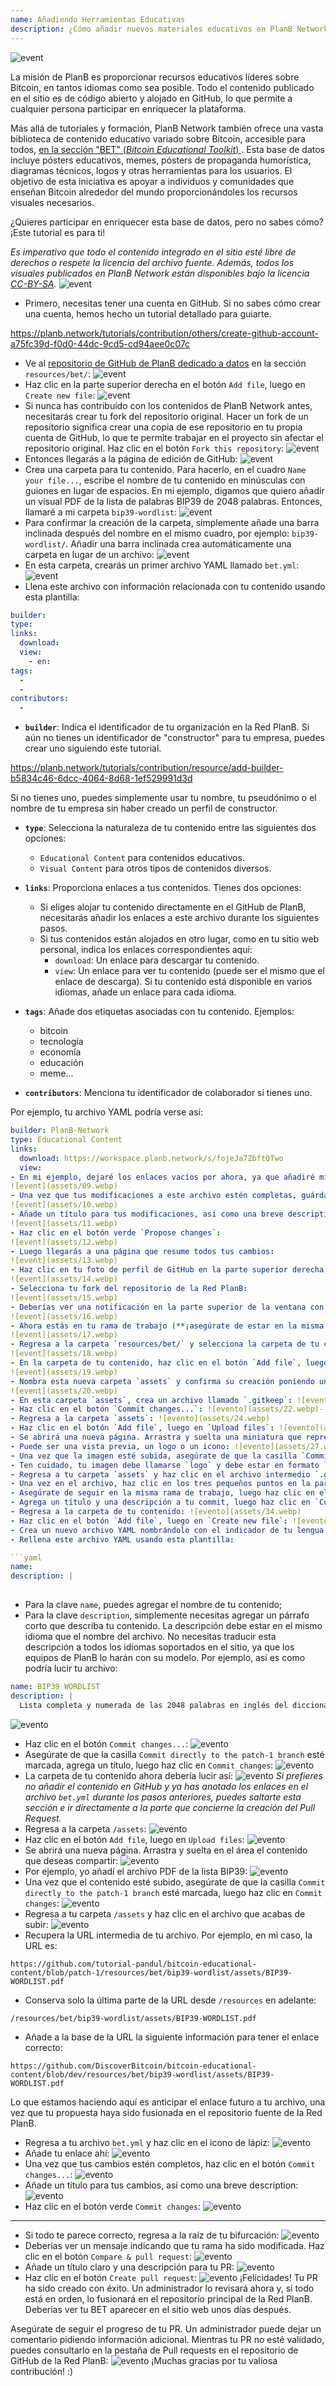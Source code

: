 ```yaml
---
name: Añadiendo Herramientas Educativas
description: ¿Cómo añadir nuevos materiales educativos en PlanB Network?
---
```

![event](assets/cover.webp)

La misión de PlanB es proporcionar recursos educativos líderes sobre Bitcoin, en tantos idiomas como sea posible. Todo el contenido publicado en el sitio es de código abierto y alojado en GitHub, lo que permite a cualquier persona participar en enriquecer la plataforma.

Más allá de tutoriales y formación, PlanB Network también ofrece una vasta biblioteca de contenido educativo variado sobre Bitcoin, accesible para todos, [en la sección "BET" (_Bitcoin Educational Toolkit_) ](https://planb.network/resources/bet). Esta base de datos incluye pósters educativos, memes, pósters de propaganda humorística, diagramas técnicos, logos y otras herramientas para los usuarios. El objetivo de esta iniciativa es apoyar a individuos y comunidades que enseñan Bitcoin alrededor del mundo proporcionándoles los recursos visuales necesarios.

¿Quieres participar en enriquecer esta base de datos, pero no sabes cómo? ¡Este tutorial es para ti!

*Es imperativo que todo el contenido integrado en el sitio esté libre de derechos o respete la licencia del archivo fuente. Además, todos los visuales publicados en PlanB Network están disponibles bajo la licencia [CC-BY-SA](https://creativecommons.org/licenses/by-sa/4.0/).*
![event](assets/01.webp)
- Primero, necesitas tener una cuenta en GitHub. Si no sabes cómo crear una cuenta, hemos hecho un tutorial detallado para guiarte.

https://planb.network/tutorials/contribution/others/create-github-account-a75fc39d-f0d0-44dc-9cd5-cd94aee0c07c


- Ve al [repositorio de GitHub de PlanB dedicado a datos](https://github.com/PlanB-Network/bitcoin-educational-content/tree/dev/resources/bet) en la sección `resources/bet/`:
![event](assets/02.webp)
- Haz clic en la parte superior derecha en el botón `Add file`, luego en `Create new file`:
![event](assets/03.webp)
- Si nunca has contribuido con los contenidos de PlanB Network antes, necesitarás crear tu fork del repositorio original. Hacer un fork de un repositorio significa crear una copia de ese repositorio en tu propia cuenta de GitHub, lo que te permite trabajar en el proyecto sin afectar el repositorio original. Haz clic en el botón `Fork this repository`:
![event](assets/04.webp)
- Entonces llegarás a la página de edición de GitHub:
![event](assets/05.webp)
- Crea una carpeta para tu contenido. Para hacerlo, en el cuadro `Name your file...`, escribe el nombre de tu contenido en minúsculas con guiones en lugar de espacios. En mi ejemplo, digamos que quiero añadir un visual PDF de la lista de palabras BIP39 de 2048 palabras. Entonces, llamaré a mi carpeta `bip39-wordlist`: ![event](assets/06.webp)
- Para confirmar la creación de la carpeta, simplemente añade una barra inclinada después del nombre en el mismo cuadro, por ejemplo: `bip39-wordlist/`. Añadir una barra inclinada crea automáticamente una carpeta en lugar de un archivo:
![event](assets/07.webp)
- En esta carpeta, crearás un primer archivo YAML llamado `bet.yml`:
![event](assets/08.webp)
- Llena este archivo con información relacionada con tu contenido usando esta plantilla:

```yaml
builder: 
type: 
links:
  download: 
  view: 
    - en: 
tags:
  - 
  - 
contributors:
  - 
```
- **`builder`**: Indica el identificador de tu organización en la Red PlanB. Si aún no tienes un identificador de "constructor" para tu empresa, puedes crear uno siguiendo este tutorial.

https://planb.network/tutorials/contribution/resource/add-builder-b5834c46-6dcc-4064-8d68-1ef529991d3d

 Si no tienes uno, puedes simplemente usar tu nombre, tu pseudónimo o el nombre de tu empresa sin haber creado un perfil de constructor.
- **`type`**: Selecciona la naturaleza de tu contenido entre las siguientes dos opciones:
	- `Educational Content` para contenidos educativos.
	- `Visual Content` para otros tipos de contenidos diversos.

- **`links`**: Proporciona enlaces a tus contenidos. Tienes dos opciones:
	- Si eliges alojar tu contenido directamente en el GitHub de PlanB, necesitarás añadir los enlaces a este archivo durante los siguientes pasos.
	- Si tus contenidos están alojados en otro lugar, como en tu sitio web personal, indica los enlaces correspondientes aquí:
	    - `download`: Un enlace para descargar tu contenido.
	    - `view`: Un enlace para ver tu contenido (puede ser el mismo que el enlace de descarga). Si tu contenido está disponible en varios idiomas, añade un enlace para cada idioma.

- **`tags`**: Añade dos etiquetas asociadas con tu contenido. Ejemplos:
	- bitcoin
	- tecnología
	- economía
	- educación
	- meme...

- **`contributors`**: Menciona tu identificador de colaborador si tienes uno.

Por ejemplo, tu archivo YAML podría verse así:

```yaml
builder: PlanB-Network
type: Educational Content
links:
  download: https://workspace.planb.network/s/fojeJa7ZbftQTwo
  view:
- En mi ejemplo, dejaré los enlaces vacíos por ahora, ya que añadiré mi PDF directamente en GitHub:
![event](assets/09.webp)
- Una vez que tus modificaciones a este archivo estén completas, guárdalas haciendo clic en el botón `Commit changes...`:
![event](assets/10.webp)
- Añade un título para tus modificaciones, así como una breve description:
![event](assets/11.webp)
- Haz clic en el botón verde `Propose changes`:
![event](assets/12.webp)
- Luego llegarás a una página que resume todos tus cambios:
![event](assets/13.webp)
- Haz clic en tu foto de perfil de GitHub en la parte superior derecha, luego en `Your Repositories`:
![event](assets/14.webp)
- Selecciona tu fork del repositorio de la Red PlanB:
![event](assets/15.webp)
- Deberías ver una notificación en la parte superior de la ventana con tu nueva rama. Probablemente se llame `patch-1`. Haz clic en ella:
![event](assets/16.webp)
- Ahora estás en tu rama de trabajo (**¡asegúrate de estar en la misma rama que tus modificaciones anteriores, esto es importante!**):
![event](assets/17.webp)
- Regresa a la carpeta `resources/bet/` y selecciona la carpeta de tu contenido que acabas de crear en el commit anterior:
![event](assets/18.webp)
- En la carpeta de tu contenido, haz clic en el botón `Add file`, luego en `Create new file`:
![event](assets/19.webp)
- Nombra esta nueva carpeta `assets` y confirma su creación poniendo una barra `/` al final:
![event](assets/20.webp)
- En esta carpeta `assets`, crea un archivo llamado `.gitkeep`: ![event](assets/21.webp)
- Haz clic en el botón `Commit changes...`: ![evento](assets/22.webp)- Deja el título del commit por defecto y asegúrate de que la casilla `Commit directly to the patch-1 branch` esté marcada, luego haz clic en `Commit changes`: ![evento](assets/23.webp)
- Regresa a la carpeta `assets`: ![evento](assets/24.webp)
- Haz clic en el botón `Add file`, luego en `Upload files`: ![evento](assets/25.webp)
- Se abrirá una nueva página. Arrastra y suelta una miniatura que represente tu contenido en el área. Esta imagen se mostrará en el sitio de PlanB Network: ![evento](assets/26.webp)
- Puede ser una vista previa, un logo o un icono: ![evento](assets/27.webp)
- Una vez que la imagen esté subida, asegúrate de que la casilla `Commit directly to the patch-1 branch` esté marcada, luego haz clic en `Commit changes`: ![evento](assets/28.webp)
- Ten cuidado, tu imagen debe llamarse `logo` y debe estar en formato `.webp`. Por lo tanto, el nombre completo del archivo debe ser: `logo.webp`: ![evento](assets/29.webp)
- Regresa a tu carpeta `assets` y haz clic en el archivo intermedio `.gitkeep`: ![evento](assets/30.webp)
- Una vez en el archivo, haz clic en los tres pequeños puntos en la parte superior derecha y luego en `Delete file`: ![evento](assets/31.webp)
- Asegúrate de seguir en la misma rama de trabajo, luego haz clic en el botón `Commit changes`: ![evento](assets/32.webp)
- Agrega un título y una descripción a tu commit, luego haz clic en `Commit changes`: ![evento](assets/33.webp)
- Regresa a la carpeta de tu contenido: ![evento](assets/34.webp)
- Haz clic en el botón `Add file`, luego en `Create new file`: ![evento](assets/35.webp)
- Crea un nuevo archivo YAML nombrándolo con el indicador de tu lengua materna. Este archivo se utilizará para la descripción del contenido. Por ejemplo, si quiero escribir mi descripción en inglés, nombraré este archivo `en.yml`: ![evento](assets/36.webp)
- Rellena este archivo YAML usando esta plantilla:

```yaml
name: 
description: |
  
```

- Para la clave `name`, puedes agregar el nombre de tu contenido;
- Para la clave `description`, simplemente necesitas agregar un párrafo corto que describa tu contenido. La descripción debe estar en el mismo idioma que el nombre del archivo. No necesitas traducir esta descripción a todos los idiomas soportados en el sitio, ya que los equipos de PlanB lo harán con su modelo.
Por ejemplo, así es como podría lucir tu archivo:

```yaml
name: BIP39 WORDLIST
description: |
  Lista completa y numerada de las 2048 palabras en inglés del diccionario BIP39 utilizadas para codificar frases mnemotécnicas. El documento se puede imprimir en una sola página.
```

![evento](assets/37.webp)
- Haz clic en el botón `Commit changes...`:
![evento](assets/38.webp)
- Asegúrate de que la casilla `Commit directly to the patch-1 branch` esté marcada, agrega un título, luego haz clic en `Commit changes`:
![evento](assets/39.webp)
- La carpeta de tu contenido ahora debería lucir así:
![evento](assets/40.webp)
*Si prefieres no añadir el contenido en GitHub y ya has anotado los enlaces en el archivo `bet.yml` durante los pasos anteriores, puedes saltarte esta sección e ir directamente a la parte que concierne la creación del Pull Request.*
- Regresa a la carpeta `/assets`:
![evento](assets/41.webp)
- Haz clic en el botón `Add file`, luego en `Upload files`:
![evento](assets/42.webp)
- Se abrirá una nueva página. Arrastra y suelta en el área el contenido que deseas compartir:
![evento](assets/43.webp)
- Por ejemplo, yo añadí el archivo PDF de la lista BIP39:
![evento](assets/44.webp)
- Una vez que el contenido esté subido, asegúrate de que la casilla `Commit directly to the patch-1 branch` esté marcada, luego haz clic en `Commit changes`:
![evento](assets/45.webp)
- Regresa a tu carpeta `/assets` y haz clic en el archivo que acabas de subir:
![evento](assets/46.webp)
- Recupera la URL intermedia de tu archivo. Por ejemplo, en mi caso, la URL es:

```url
https://github.com/tutorial-pandul/bitcoin-educational-content/blob/patch-1/resources/bet/bip39-wordlist/assets/BIP39-WORDLIST.pdf
```

- Conserva solo la última parte de la URL desde `/resources` en adelante:

```url
/resources/bet/bip39-wordlist/assets/BIP39-WORDLIST.pdf
```

- Añade a la base de la URL la siguiente información para tener el enlace correcto:

```url
https://github.com/DiscoverBitcoin/bitcoin-educational-content/blob/dev/resources/bet/bip39-wordlist/assets/BIP39-WORDLIST.pdf
```

Lo que estamos haciendo aquí es anticipar el enlace futuro a tu archivo, una vez que tu propuesta haya sido fusionada en el repositorio fuente de la Red PlanB.
- Regresa a tu archivo `bet.yml` y haz clic en el icono de lápiz: ![evento](assets/47.webp)
- Añade tu enlace ahí:
![evento](assets/48.webp)
- Una vez que tus cambios estén completos, haz clic en el botón `Commit changes...`:
![evento](assets/49.webp)
- Añade un título para tus cambios, así como una breve description:
![evento](assets/50.webp)
- Haz clic en el botón verde `Commit changes`:
![evento](assets/51.webp)

---

- Si todo te parece correcto, regresa a la raíz de tu bifurcación:
![evento](assets/52.webp)
- Deberías ver un mensaje indicando que tu rama ha sido modificada. Haz clic en el botón `Compare & pull request`:
![evento](assets/53.webp)
- Añade un título claro y una descripción para tu PR:
![evento](assets/54.webp)
- Haz clic en el botón `Create pull request`:
![evento](assets/55.webp)
¡Felicidades! Tu PR ha sido creado con éxito. Un administrador lo revisará ahora y, si todo está en orden, lo fusionará en el repositorio principal de la Red PlanB. Deberías ver tu BET aparecer en el sitio web unos días después.

Asegúrate de seguir el progreso de tu PR. Un administrador puede dejar un comentario pidiendo información adicional. Mientras tu PR no esté validado, puedes consultarlo en la pestaña de Pull requests en el repositorio de GitHub de la Red PlanB:
![evento](assets/56.webp)
¡Muchas gracias por tu valiosa contribución! :)
